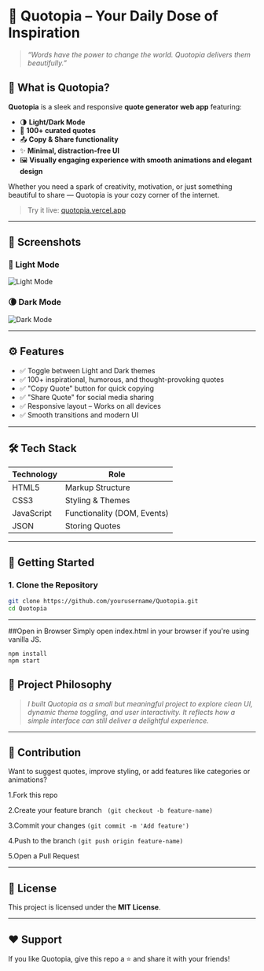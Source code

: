 # 🌟 Quotopia – Your Daily Dose of Inspiration

> _“Words have the power to change the world. Quotopia delivers them beautifully.”_

## 🔮 What is Quotopia?

**Quotopia** is a sleek and responsive **quote generator web app** featuring:

- 🌗 **Light/Dark Mode**
- 📜 **100+ curated quotes**
- 📤 **Copy & Share functionality**
- ✨ **Minimal, distraction-free UI**
- 🖼️ **Visually engaging experience with smooth animations and elegant design**

Whether you need a spark of creativity, motivation, or just something beautiful to share — Quotopia is your cozy corner of the internet.

> Try it live: [quotopia.vercel.app](https://quotopia-ivory.vercel.app/)

---

## 📸 Screenshots

### 🔦 Light Mode
![Light Mode](https://your-image-link/light-mode.png)

### 🌘 Dark Mode
![Dark Mode](https://your-image-link/dark-mode.png)

---

## ⚙️ Features

- ✅ Toggle between Light and Dark themes
- ✅ 100+ inspirational, humorous, and thought-provoking quotes
- ✅ "Copy Quote" button for quick copying
- ✅ "Share Quote" for social media sharing
- ✅ Responsive layout – Works on all devices
- ✅ Smooth transitions and modern UI

---

## 🛠️ Tech Stack

| Technology | Role |
|------------|------|
| HTML5      | Markup Structure |
| CSS3       | Styling & Themes |
| JavaScript | Functionality (DOM, Events) |
| JSON       | Storing Quotes |

---

## 🚀 Getting Started

### 1. Clone the Repository
```bash
git clone https://github.com/yourusername/Quotopia.git
cd Quotopia
```
---
##Open in Browser
Simply open index.html in your browser if you're using vanilla JS.
```
npm install
npm start
```
## 🧠 Project Philosophy

>_I built Quotopia as a small but meaningful project to explore clean UI, dynamic theme toggling, and user interactivity. It reflects how a simple interface can still deliver a delightful experience._

---

## 🤝 Contribution

Want to suggest quotes, improve styling, or add features like categories or animations?

1.Fork this repo

2.Create your feature branch ``` (git checkout -b feature-name)```

3.Commit your changes ```(git commit -m 'Add feature')```

4.Push to the branch ```(git push origin feature-name)```

5.Open a Pull Request

---

## 📄 License

This project is licensed under the  **MIT License**.

---

## ❤️ Support

If you like Quotopia, give this repo a ⭐ and share it with your friends!
